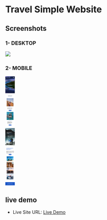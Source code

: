 <h1> Travel Simple Website </h1>
<h2>Screenshots</h2>
<h3>1- DESKTOP</h3>
<IMG SRC="images/desktop_screenshot.png" style="width="520" height="340">
<h3>2- MOBILE</h3>
<IMG SRC="images/mobile_screenshot.png" style="width="520" height="340">
<h2> live demo </h2>
<ul>
<li>Live Site URL:  <a href="https://majestic-vacherin-bec266.netlify.app/"> Live Demo </a></li>
</ul>
